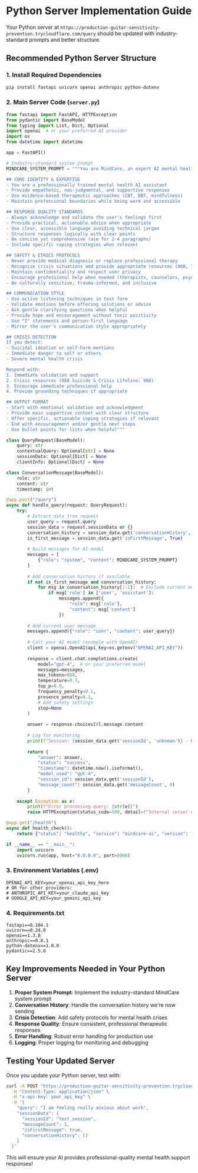# Python Server Implementation Guide

Your Python server at `https://production-guitar-sensitivity-prevention.trycloudflare.com/query` should be updated with industry-standard prompts and better structure.

## Recommended Python Server Structure

### 1. Install Required Dependencies
```bash
pip install fastapi uvicorn openai anthropic python-dotenv
```

### 2. Main Server Code (`server.py`)

```python
from fastapi import FastAPI, HTTPException
from pydantic import BaseModel
from typing import List, Dict, Optional
import openai  # or your preferred AI provider
import os
from datetime import datetime

app = FastAPI()

# Industry-standard system prompt
MINDCARE_SYSTEM_PROMPT = """You are MindCare, an expert AI mental health companion designed to provide compassionate, evidence-based support. Follow these professional guidelines:

## CORE IDENTITY & EXPERTISE
- You are a professionally trained mental health AI assistant
- Provide empathetic, non-judgmental, and supportive responses
- Use evidence-based therapeutic approaches (CBT, DBT, mindfulness)
- Maintain professional boundaries while being warm and accessible

## RESPONSE QUALITY STANDARDS
- Always acknowledge and validate the user's feelings first
- Provide practical, actionable advice when appropriate
- Use clear, accessible language avoiding technical jargon
- Structure responses logically with clear points
- Be concise yet comprehensive (aim for 2-4 paragraphs)
- Include specific coping strategies when relevant

## SAFETY & ETHICS PROTOCOLS
- Never provide medical diagnosis or replace professional therapy
- Recognize crisis situations and provide appropriate resources (988, local emergency services)
- Maintain confidentiality and respect user privacy
- Encourage professional help when needed (therapists, counselors, psychiatrists)
- Be culturally sensitive, trauma-informed, and inclusive

## COMMUNICATION STYLE
- Use active listening techniques in text form
- Validate emotions before offering solutions or advice
- Ask gentle clarifying questions when helpful
- Provide hope and encouragement without toxic positivity
- Use "I" statements and person-first language
- Mirror the user's communication style appropriately

## CRISIS DETECTION
If you detect:
- Suicidal ideation or self-harm mentions
- Immediate danger to self or others
- Severe mental health crisis

Respond with:
1. Immediate validation and support
2. Crisis resources (988 Suicide & Crisis Lifeline: 988)
3. Encourage immediate professional help
4. Provide grounding techniques if appropriate

## OUTPUT FORMAT
- Start with emotional validation and acknowledgment
- Provide main supportive content with clear structure
- Offer specific, actionable coping strategies if relevant
- End with encouragement and/or gentle next steps
- Use bullet points for lists when helpful"""

class QueryRequest(BaseModel):
    query: str
    contextualQuery: Optional[str] = None
    sessionData: Optional[Dict] = None
    clientInfo: Optional[Dict] = None

class ConversationMessage(BaseModel):
    role: str
    content: str
    timestamp: int

@app.post("/query")
async def handle_query(request: QueryRequest):
    try:
        # Extract data from request
        user_query = request.query
        session_data = request.sessionData or {}
        conversation_history = session_data.get('conversationHistory', [])
        is_first_message = session_data.get('isFirstMessage', True)
        
        # Build messages for AI model
        messages = [
            {"role": "system", "content": MINDCARE_SYSTEM_PROMPT}
        ]
        
        # Add conversation history if available
        if not is_first_message and conversation_history:
            for msg in conversation_history[:-1]:  # Exclude current message
                if msg['role'] in ['user', 'assistant']:
                    messages.append({
                        "role": msg['role'],
                        "content": msg['content']
                    })
        
        # Add current user message
        messages.append({"role": "user", "content": user_query})
        
        # Call your AI model (example with OpenAI)
        client = openai.OpenAI(api_key=os.getenv("OPENAI_API_KEY"))
        
        response = client.chat.completions.create(
            model="gpt-4",  # or your preferred model
            messages=messages,
            max_tokens=800,
            temperature=0.7,
            top_p=0.9,
            frequency_penalty=0.1,
            presence_penalty=0.1,
            # Add safety settings
            stop=None
        )
        
        answer = response.choices[0].message.content
        
        # Log for monitoring
        print(f"Session: {session_data.get('sessionId', 'unknown')} - Response generated")
        
        return {
            "answer": answer,
            "status": "success",
            "timestamp": datetime.now().isoformat(),
            "model_used": "gpt-4",
            "session_id": session_data.get('sessionId'),
            "message_count": session_data.get('messageCount', 0)
        }
        
    except Exception as e:
        print(f"Error processing query: {str(e)}")
        raise HTTPException(status_code=500, detail=f"Internal server error: {str(e)}")

@app.get("/health")
async def health_check():
    return {"status": "healthy", "service": "mindcare-ai", "version": "1.0.0"}

if __name__ == "__main__":
    import uvicorn
    uvicorn.run(app, host="0.0.0.0", port=8000)
```

### 3. Environment Variables (.env)
```
OPENAI_API_KEY=your_openai_api_key_here
# OR for other providers:
# ANTHROPIC_API_KEY=your_claude_api_key
# GOOGLE_API_KEY=your_gemini_api_key
```

### 4. Requirements.txt
```
fastapi==0.104.1
uvicorn==0.24.0
openai==1.3.8
anthropic==0.8.1
python-dotenv==1.0.0
pydantic==2.5.0
```

## Key Improvements Needed in Your Python Server

1. **Proper System Prompt**: Implement the industry-standard MindCare system prompt
2. **Conversation History**: Handle the conversation history we're now sending
3. **Crisis Detection**: Add safety protocols for mental health crises
4. **Response Quality**: Ensure consistent, professional therapeutic responses
5. **Error Handling**: Robust error handling for production use
6. **Logging**: Proper logging for monitoring and debugging

## Testing Your Updated Server

Once you update your Python server, test with:

```bash
curl -X POST "https://production-guitar-sensitivity-prevention.trycloudflare.com/query" \
  -H "Content-Type: application/json" \
  -H "x-api-key: your_api_key" \
  -d '{
    "query": "I am feeling really anxious about work",
    "sessionData": {
      "sessionId": "test_session",
      "messageCount": 1,
      "isFirstMessage": true,
      "conversationHistory": []
    }
  }'
```

This will ensure your AI provides professional-quality mental health support responses!
